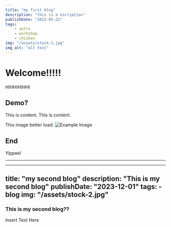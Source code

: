 ```yaml
---
title: "my first blog"
description: "this is a escription"
publishDate: "2022-05-22"
tags:
    - astro
    - workshop
    - chicken
img: "/assets/stock-1.jpg"
img_alt: "alt text" 
---
```


# Welcome!!!!!

HIHHIHIHHI

## Demo?

This is content. This is content.

This image better load: 
![Example Image](/assets/stock-2.jpg)

## End

Yippee!


----------------------------------------------------


---
title: "my second blog"
description: "This is my second blog"
publishDate: "2023-12-01"
tags:
    - blog
img: "/assets/stock-2.jpg"
---

### This is my second blog??

Insert Text Here
